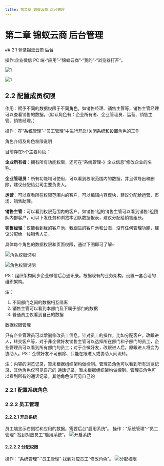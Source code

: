 ```yaml
---
title: 第二章 锦蚁云商 后台管理
---
```

# 第二章 锦蚁云商 后台管理

<ImageViewer />
## 2.1 登录锦蚁云商 后台

操作:企业微信 PC 端-“应用”-“锦蚁云商”-“我的”-“浏览器打开”。

![1](/assets/media/7.15.1.jpg "1")

![1](/assets/media/7.15.2.jpg "1")

## 2.2 配置成员权限

作用：赋予不同的数据权限于不同角色，如销售经理、销售主管等，销售主管经理可以查看销售的数据。（默认角色有：企业所有者、企业管理员、运营、销售主管、销售经理。）

操作：在“系统管理”-“员工管理”中进行开启/关闭系统和设置角色的工作

角色介绍及角色权限说明

目前存在5个主要角色：

**企业所有者**：拥有所有功能权限，还可在“系统管理-》企业信息”修改企业的名称。

**企业管理员**：所有功能均可使用，可以看到权限范围内的数据，并且做导出和删除，建议分配给公司主要负责人。

**运营**：可以查看所在权限范围内的客户，可以编辑内容模块，建议分配给运营、市场、销售助理。

**销售主管**：可以看到权限范围内的客户，如销售1组的销售主管可以看到销售1组团队内部客户，可以下发任务和浏览本团队数据报表，建议分配给销售组长。

**销售经理**：仅能看到我的客户池、我跟进的客户池和公海，没有任何管理功能，建议分配给一线销售人员。

具体每个角色的数据权限和页面权限，通过下图即可了解~

![角色权限说明](/assets/media/manual-default-2.2.1-1.png)

![角色权限说明](/assets/media/manual-default-2.2.1-2.png)

PS：组织架构同步企业微信后台通讯录。根据现有的业务架构，设置一套合理的组织架构。

注：

1. 不同部门之间的数据相互隔离
2. 销售主管可以看到本部门及下属子部门的数据
3. 普通员工仅看到自己的数据

数据权限管理

只有企业管理员可以增删修改员工信息。针对员工的操作，比如分配客户，改跟进人，转交客户等，对于非企微好友销售主管可以选择所在部门和子部门的员工，企业管理员可以看到所有部门的员工；对于企微好友，改跟进人后，原跟进人将变为协助人。PS：企微好友不可删除、只能在跟进人或协助人间流转。

注：内容的浏览记录，暂未根据组织架构做控制。管理员角色可以看到所有浏览记录，其他角色仅可见自己的
通话记录，暂未根据组织架构做控制。管理员角色可以看到所有的通话记录，其他角色仅可见自己的

### 2.2.1 配置系统角色

### 2.2.2 员工管理

#### 2.2.2.1 开启系统

员工端显示右侧栏和应用的数据，需要后台“启用系统”。 操作：“系统管理”-“员工管理”-找到对应员工“启用系统”。
![开启系统](/assets/media/manual-default-2.2.2.1.png)

#### 2.2.2.2 分配权限

操作：“系统管理”-“员工管理”-找到对应员工“修改角色”。
![分配权限](/assets/media/manual-default-2.2.2.2.png)